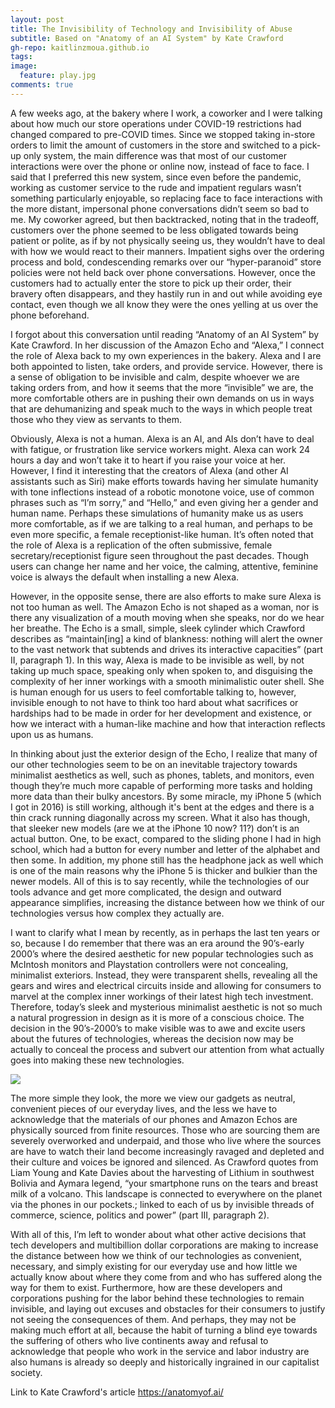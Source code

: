 ```yaml
---
layout: post
title: The Invisibility of Technology and Invisibility of Abuse
subtitle: Based on "Anatomy of an AI System" by Kate Crawford
gh-repo: kaitlinzmoua.github.io
tags: 
image:
  feature: play.jpg
comments: true
---
```


A few weeks ago, at the bakery where I work, a coworker and I were talking about how much our store operations under COVID-19 restrictions had changed compared to pre-COVID times. Since we stopped taking in-store orders to limit the amount of customers in the store and switched to a pick-up only system, the main difference was that most of our customer interactions were over the phone or online now, instead of face to face. I said that I preferred this new system, since even before the pandemic, working as customer service to the rude and impatient regulars wasn’t something particularly enjoyable, so replacing face to face interactions with the more distant, impersonal phone conversations didn’t seem so bad to me. My coworker agreed, but then backtracked, noting that in the tradeoff, customers over the phone seemed to be less obligated towards being patient or polite, as if by not physically seeing us, they wouldn’t have to deal with how we would react to their manners. Impatient sighs over the ordering process and bold, condescending remarks over our “hyper-paranoid” store policies were not held back over phone conversations. However, once the customers had to actually enter the store to pick up their order, their bravery often disappears, and they hastily run in and out while avoiding eye contact, even though we all know they were the ones yelling at us over the phone beforehand. 

I forgot about this conversation until reading “Anatomy of an AI System” by Kate Crawford. In her discussion of the Amazon Echo and “Alexa,” I connect the role of Alexa back to my own experiences in the bakery. Alexa and I are both appointed to listen, take orders, and provide service. However, there is a sense of obligation to be invisible and calm, despite whoever we are taking orders from, and how it seems that the more “invisible” we are, the more comfortable others are in pushing their own demands on us in ways that are dehumanizing and speak much to the ways in which people treat those who they view as servants to them.

Obviously, Alexa is not a human. Alexa is an AI, and AIs don’t have to deal with fatigue, or frustration like service workers might. Alexa can work 24 hours a day and won’t take it to heart if you raise your voice at her. However, I find it interesting that the creators of Alexa (and other AI assistants such as Siri) make efforts towards having her simulate humanity with tone inflections instead of a robotic monotone voice, use of common phrases such as “I’m sorry,” and “Hello,” and even giving her a gender and human name. Perhaps these simulations of humanity make us as users more comfortable, as if we are talking to a real human, and perhaps to be even more specific, a female receptionist-like human. It’s often noted that the role of Alexa is a replication of the often submissive, female secretary/receptionist figure seen throughout the past decades. Though users can change her name and her voice, the calming, attentive, feminine voice is always the default when installing a new Alexa. 

However, in the opposite sense, there are also efforts to make sure Alexa is not too human as well. The Amazon Echo is not shaped as a woman, nor is there any visualization of a mouth moving when she speaks, nor do we hear her breathe. The Echo is a small, simple, sleek cylinder which Crawford describes as “maintain[ing] a kind of blankness: nothing will alert the owner to the vast network that subtends and drives its interactive capacities” (part II, paragraph 1). In this way, Alexa is made to be invisible as well, by not taking up much space, speaking only when spoken to, and disguising the complexity of her inner workings with a smooth minimalistic outer shell. She is human enough for us users to feel comfortable talking to, however, invisible enough to not have to think too hard about what sacrifices or hardships had to be made in order for her development and existence, or how we interact with a human-like machine and how that interaction reflects upon us as humans. 

In thinking about just the exterior design of the Echo, I realize that many of our other technologies seem to be on an inevitable trajectory towards minimalist aesthetics as well, such as phones, tablets, and monitors, even though they’re much more capable of performing more tasks and holding more data than their bulky ancestors. By some miracle, my iPhone 5 (which I got in 2016) is still working, although it's bent at the edges and there is a thin crack running diagonally across my screen. What it also has though, that sleeker new models (are we at the iPhone 10 now? 11?) don’t is an actual button. One, to be exact, compared to the sliding phone I had in high school, which had a button for every number and letter of the alphabet and then some. In addition, my phone still has the headphone jack as well which is one of the main reasons why the iPhone 5 is thicker and bulkier than the newer models. All of this is to say recently, while the technologies of our tools advance and get more complicated, the design and outward appearance simplifies, increasing the distance between how we think of our technologies versus how complex they actually are. 

I want to clarify what I mean by recently, as in perhaps the last ten years or so, because I do remember that there was an era around the 90’s-early 2000’s where the desired aesthetic for new popular technologies such as McIntosh monitors and Playstation controllers were not concealing, minimalist exteriors. Instead, they were transparent shells, revealing all the gears and wires and electrical circuits inside and allowing for consumers to marvel at the complex inner workings of their latest high tech investment. Therefore, today’s sleek and mysterious minimalist aesthetic is not so much a natural progression in design as it is more of a conscious choice. The decision in the 90’s-2000’s to make visible was to awe and excite users about the futures of technologies, whereas the decision now may be actually to conceal the process and subvert our attention from what actually goes into making these new technologies.

![](https://www.fullyretro.com/images/items/84622842-item-big-PS1-OFFCODCL-A-1.jpg)

The more simple they look, the more we view our gadgets as neutral, convenient pieces of our everyday lives, and the less we have to acknowledge that the materials of our phones and Amazon Echos are physically sourced from finite resources. Those who are sourcing them are severely overworked and underpaid, and those who live where the sources are have to watch their land become increasingly ravaged and depleted and their culture and voices be ignored and silenced. As Crawford quotes from Liam Young and Kate Davies about the harvesting of Lithium in southwest Bolivia and Aymara legend, “your smartphone runs on the tears and breast milk of a volcano. This landscape is connected to everywhere on the planet via the phones in our pockets.; linked to each of us by invisible threads of commerce, science, politics and power” (part III, paragraph 2).

With all of this, I’m left to wonder about what other active decisions that tech developers and multibillion dollar corporations are making to increase the distance between how we think of our technologies as convenient, necessary, and simply existing for our everyday use and how little we actually know about where they come from and who has suffered along the way for them to exist. Furthermore, how are these developers and corporations pushing for the labor behind these technologies to remain invisible, and laying out excuses and obstacles for their consumers to justify not seeing the consequences of them. And perhaps, they may not be making much effort at all, because the habit of turning a blind eye towards the suffering of others who live continents away and refusal to acknowledge that people who work in the service and labor industry are also humans is already so deeply and historically ingrained in our capitalist society. 

Link to Kate Crawford's article <https://anatomyof.ai/>
